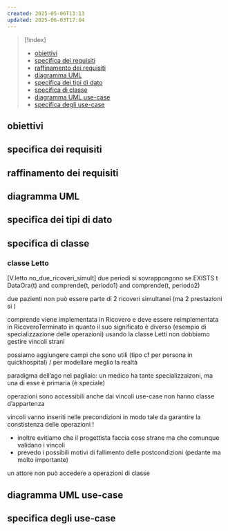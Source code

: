 ```yaml
---
created: 2025-05-06T13:13
updated: 2025-06-03T17:04
---
```

>[!index]
>- [obiettivi](#obiettivi)
>- [specifica dei requisiti](#specifica%20dei%20requisiti)
>- [raffinamento dei requisiti](#raffinamento%20dei%20requisiti)
>- [diagramma UML](#diagramma%20UML)
>- [specifica dei tipi di dato](#specifica%20dei%20tipi%20di%20dato)
>- [specifica di classe](#specifica%20di%20classe)
>- [diagramma UML use-case](#diagramma%20UML%20use-case)
>- [specifica degli use-case](#specifica%20degli%20use-case)
## obiettivi
## specifica dei requisiti
## raffinamento dei requisiti
## diagramma UML
## specifica dei tipi di dato
## specifica di classe
### classe Letto
[V.letto.no_due_ricoveri_simult]
due periodi si sovrappongono se
EXISTS t DataOra(t) and comprende(t, periodo1) and comprende(t, periodo2)

due pazienti non può essere parte di 2 ricoveri simultanei (ma 2 prestazioni si )


comprende viene implementata in Ricovero e deve essere reimplementata in RicoveroTerminato in quanto il suo significato è diverso (esempio di specializzazione delle operazioni)
usando la classe Letti non dobbiamo gestire vincoli strani

possiamo aggiungere campi che sono utili (tipo cf per persona in quickhospital) / per modellare meglio la realtà


paradigma dell’ago nel pagliaio:
un medico ha tante specializzaizoni, ma una di esse è primaria (è speciale)

operazioni sono accessibili anche dai vincoli
use-case non hanno classe d’appartenza


vincoli vanno inseriti nelle precondizioni in modo tale da garantire la constistenza delle operazioni !
- inoltre evitiamo che il progettista faccia cose strane ma che comunque validano i vincoli
- prevedo i possibili motivi di fallimento delle postcondizioni (pedante ma molto importante)


un attore non può accedere a operazioni di classe
## diagramma UML use-case


## specifica degli use-case